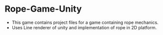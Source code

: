 # Rope-Game-Unity

* This game contains project files for a game containing rope mechanics.
* Uses Line renderer of unity and implementation of rope in 2D platform. 
